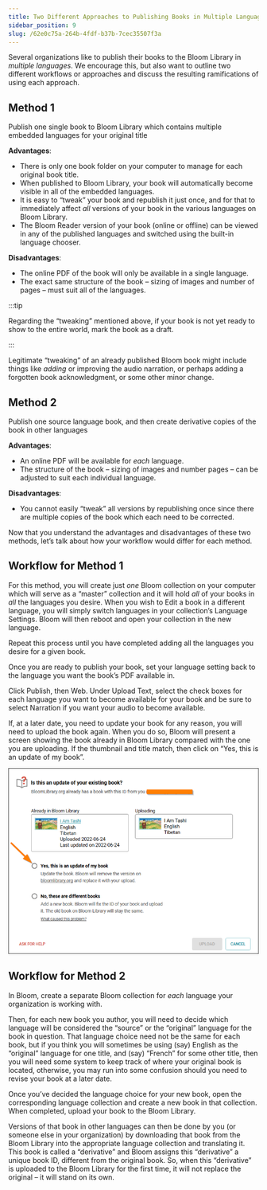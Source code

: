 ```yaml
---
title: Two Different Approaches to Publishing Books in Multiple Languages
sidebar_position: 9
slug: /62e0c75a-264b-4fdf-b37b-7cec35507f3a
---
```




Several organizations like to publish their books to the Bloom Library in _multiple languages_. We encourage this, but also want to outline two different workflows or approaches and discuss the resulting ramifications of using each approach.


## Method 1


Publish one single book to Bloom Library which contains multiple embedded languages for your original title


**Advantages**:

- There is only one book folder on your computer to manage for each original book title.
- When published to Bloom Library, your book will automatically become visible in all of the embedded languages.
- It is easy to “tweak” your book and republish it just once, and for that to immediately affect _all_ versions of your book in the various languages on Bloom Library.
- The Bloom Reader version of your book (online or offline) can be viewed in any of the published languages and switched using the built-in language chooser.

**Disadvantages**:

- The online PDF of the book will only be available in a single language.
- The exact same structure of the book – sizing of images and number of pages – must suit all of the languages.

:::tip

Regarding the “tweaking” mentioned above, if your book is not yet ready to show to the entire world, mark the book as a draft.

:::




Legitimate “tweaking” of an already published Bloom book might include things like _adding_ or improving the audio narration, or perhaps adding a forgotten book acknowledgment, or some other minor change.


## Method 2


Publish one source language book, and then create derivative copies of the book in other languages


**Advantages**:

- An online PDF will be available for _each_ language.
- The structure of the book – sizing of images and number pages – can be adjusted to suit each individual language.

**Disadvantages**:

- You cannot easily “tweak” all versions by republishing once since there are multiple copies of the book which each need to be corrected.

Now that you understand the advantages and disadvantages of these two methods, let’s talk about how your workflow would differ for each method.


## Workflow for Method 1


For this method, you will create just _one_ Bloom collection on your computer which will serve as a “master” collection and it will hold _all_ of your books in _all_ the languages you desire. When you wish to Edit a book in a different language, you will simply switch languages in your collection’s Language Settings. Bloom will then reboot and open your collection in the new language.


Repeat this process until you have completed adding all the languages you desire for a given book.


Once you are ready to publish your book, set your language setting back to the language you want the book’s PDF available in.


Click Publish, then Web. Under Upload Text, select the check boxes for each language you want to become available for your book and be sure to select Narration if you want your audio to become available.


If, at a later date, you need to update your book for any reason, you will need to upload the book again. When you do so, Bloom will present a screen showing the book already in Bloom Library compared with the one you are uploading. If the thumbnail and title match, then click on “Yes, this is an update of my book”.


![](./841887422.png)


## Workflow for Method 2


In Bloom, create a separate Bloom collection for _each_ language your organization is working with.


Then, for each new book you author, you will need to decide which language will be considered the “source” or the “original” language for the book in question. That language choice need not be the same for each book, but if you think you will sometimes be using (say) English as the “original” language for one title, and (say) “French” for some other title, then you will need some system to keep track of where your original book is located, otherwise, you may run into some confusion should you need to revise your book at a later date.


Once you’ve decided the language choice for your new book, open the corresponding language collection and create a new book in that collection. When completed, upload your book to the Bloom Library.


Versions of that book in other languages can then be done by you (or someone else in your organization) by downloading that book from the Bloom Library into the appropriate language collection and translating it. This book is called a “derivative” and Bloom assigns this “derivative” a unique book ID, different from the original book. So, when this “derivative” is uploaded to the Bloom Library for the first time, it will not replace the original – it will stand on its own.

